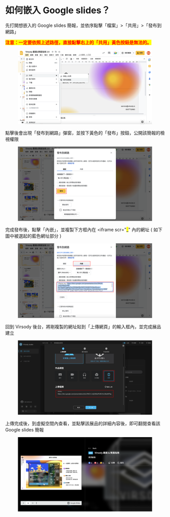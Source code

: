 # 如何嵌入 Google slides？

先打開想嵌入的 Google slides 簡報，並依序點擊「檔案」>「共用」>「發布到網路」

<mark style="color:red;">**注意：一定要依照上述路徑，直接點擊右上的「共用」黃色按鈕是無法的。**</mark>

<figure><img src="../../../../.gitbook/assets/截圖 2022-12-29 下午3.14.27.png" alt=""><figcaption></figcaption></figure>



點擊後會出現「發布到網路」彈窗，並按下黃色的「發布」按鈕，公開該簡報的檢視權限

<figure><img src="../../../../.gitbook/assets/Frame 58.png" alt=""><figcaption></figcaption></figure>



完成發布後，點擊「內嵌」，並複製下方框內在 \<iframe scr="<mark style="color:blue;">\_</mark>" 內的網址 ( 如下圖中被選起的藍色網址部分 )

<figure><img src="../../../../.gitbook/assets/Frame 59.png" alt=""><figcaption></figcaption></figure>



回到 Virsody 後台，將剛複製的網址貼到「上傳網頁」的輸入框內，並完成展品建立

<figure><img src="../../../../.gitbook/assets/Frame 61.png" alt=""><figcaption></figcaption></figure>



上傳完成後，到虛擬空間內查看，並點擊該展品的詳細內容後，即可翻閱查看該 Google slides 簡報

<figure><img src="../../../../.gitbook/assets/截圖 2022-12-29 下午3.18.48.png" alt=""><figcaption></figcaption></figure>
